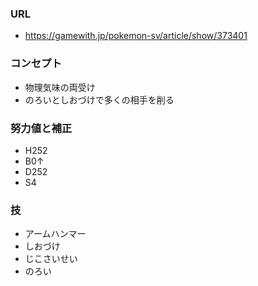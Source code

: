 ### URL

- https://gamewith.jp/pokemon-sv/article/show/373401

### コンセプト

- 物理気味の両受け
- のろいとしおづけで多くの相手を削る

### 努力値と補正

- H252
- B0↑
- D252
- S4

### 技

- アームハンマー
- しおづけ
- じこさいせい
- のろい
